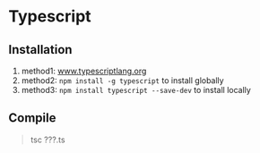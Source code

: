 # Typescript

## Installation

1. method1: www.typescriptlang.org
2. method2: `npm install -g typescript` to install globally
3. method3: `npm install typescript --save-dev` to install locally

## Compile

> tsc ???.ts